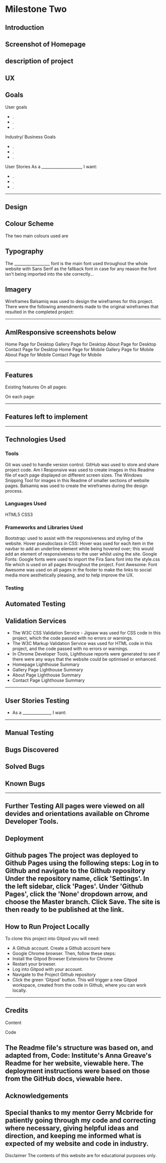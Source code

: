 # Milestone Two
Introduction
------------------------------
Screenshot of Homepage
------------------------------
description of project
------------------------------

UX
------------------------------
Goals
------------------------------
User goals
* .
* .
* .

Industry/ Business Goals
* .
* .
* .

User Stories
As a ____________________, I want:
* .
* .
* .
------------------------------
Design
------------------------------
Colour Scheme
------------------------------
The two main colours used are

Typography
------------------------------
The __________________ font is the main font used throughout the whole website with Sans Serif as the fallback font in case for any reason the font isn't being imported into the site correctly...

Imagery
------------------------------

Wireframes
Balsamiq was used to design the wireframes for this project. 
There were the following amendments made to the original wireframes that resulted in the completed project:

------------------------------
AmIResponsive screenshots below
------------------------------
Home Page for Desktop
Gallery Page for Desktop
About Page for Desktop
Contact Page for Desktop
Home Page for Mobile
Gallery Page for Mobile
About Page for Mobile
Contact Page for Mobile

------------------------------
Features
------------------------------
Existing features
On all pages:

On each page:

------------------------------
Features left to implement
------------------------------

------------------------------
Technologies Used
------------------------------
### Tools

Git was used to handle version control.
GitHub was used to store and share project code.
Am I Responsive was used to create images in this Readme file of each page displayed on different screen sizes.
The Windows Snipping Tool for images in this Readme of smaller sections of website pages.
Balsamiq was used to create the wireframes during the design process.

### Languages Used
HTML5
CSS3

### Frameworks and Libraries Used
Bootstrap:
used to assist with the responsiveness and styling of the website.
Hover pseudoclass in CSS:
Hover was used for each item in the navbar to add an underline element while being hovered over; this would add an element of responsiveness to the user whilst using the site.
Google Fonts:
Google fonts were used to import the Fira Sans font into the style.css file which is used on all pages throughout the project.
Font Awesome:
Font Awesome was used on all pages in the footer to make the links to social media more aesthetically pleasing, and to help improve the UX.

### Testing
Automated Testing
------------------------------
Validation Services
------------------------------
* The W3C CSS Validation Service - Jigsaw was used for CSS code in this project, which the code passed with no errors or warnings.
* The W3C Markup Validation Service was used for HTML code in this project, and the code passed with no errors or warnings.
* In Chrome Developer Tools, Lighthouse reports were generated to see if there were any ways that the website could be optimised or enhanced.
* Homepage Lighthouse Summary
* Gallery Page Lighthouse Summary
* About Page Lighthouse Summary
* Contact Page Lighthouse Summary

------------------------------
User Stories Testing
------------------------------
* As a ______________, I want:

------------------------------
Manual Testing
------------------------------

Bugs Discovered
------------------------------
Solved Bugs
------------------------------

Known Bugs
------------------------------

------------------------------
Further Testing
All pages were viewed on all devides and orientations available on Chrome Developer Tools.
------------------------------
Deployment
------------------------------
Github pages
The project was deployed to Github Pages using the following steps:
Log in to Github and navigate to the Github repository
Under the repository name, click 'Settings'.
In the left sidebar, click 'Pages'.
Under 'Github Pages', click the 'None' dropdown arrow, and choose the Master branch.
Click Save.
The site is then ready to be published at the link.
------------------------------
How to Run Project Locally
------------------------------
To clone this project into Gitpod you will need:
* A Github account. Create a Github account here
* Google Chrome browser.
Then, follow these steps:
* Install the Gitpod Browser Extensions for Chrome
* Restart your browser.
* Log into Gitpod with your account.
* Navigate to the Project Github repository
* Click the green 'Gitpod' button. This will trigger a new Gitpod workspace, created from the code in Github, where you can work locally.

------------------------------
Credits
------------------------------
Content

Code

The Readme file's structure was based on, and adapted from, Code: Institute's Anna Greave's Readme for her website, viewable here.
The deployment instructions were based on those from the GitHub docs, viewable here.
------------------------------
Acknowledgements
------------------------------
Special thanks to my mentor Gerry Mcbride for patiently going through my code and correcting where necessary, giving helpful ideas and direction, and keeping me informed what is expected of my website and code in industry.
------------------------------
Disclaimer
The contents of this website are for educational purposes only.